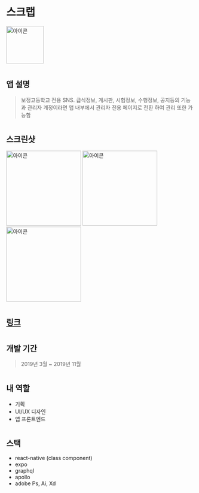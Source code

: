 # 스크랩

<img src="https://lh3.googleusercontent.com/K-VjHwsYLjpaiTASQDiot2xNHkkqpsBcmXWCodJA1lmUFHlLpWvcifjc0g6gVOm9UGw=s180-rw" alt="아이콘" width="100" />

#

## 앱 설명
> 보정고등학교 전용 SNS. 급식정보, 게시판, 시험정보, 수행정보, 공지등의 기능과 관리자 계정이라면 앱 내부에서 관리자 전용 페이지로 전환 하여 관리 또한 가능함

#

## 스크린샷
<div dir='ltr'>
    <img src="https://lh3.googleusercontent.com/qglkK6pihOcznYT4qD9_xpWLsqnzSngj5hyRDW5Ru2J0OhODE_c0dRS6DNEwBBhRoFk=w1569-h869-rw" alt="아이콘" width="200" />
    <img src="https://lh3.googleusercontent.com/L9tAPMQoHFQ8jIC5uuP1tiH9gVuIWuTv9lMbY9ZtEcaOzrdLvcdQZKV9gHXHjbvsnQ=w1569-h869-rw" alt="아이콘" width="200" />
    <img src="https://lh3.googleusercontent.com/wpo-9TrNacNoZTMEJQR1HiVV8HU_80ILYRNM_Ld4wOy2GqCJ69o9TvlNzQRkuqIv4A=w720-h310-rw" alt="아이콘" width="200" />
</div>

#

## [링크](https://appadvice.com/app/ec-8a-a4-ed-81-ac-eb-9e-a9-eb-b3-b4-ec-a0-95/1478149413.amp)

#

## 개발 기간	
> 2019년 3월 ~ 2019년 11월	

#

## 내 역할	
- 기획	
- UI/UX 디자인	
- 앱 프론트엔드	

#

## 스택	
- react-native (class component)
- expo	
- graphql	
- apollo	
- adobe Ps, Ai, Xd	
